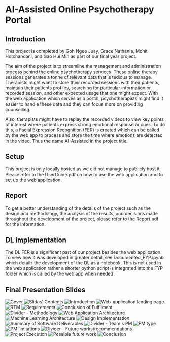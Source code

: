 # AI-Assisted Online Psychotherapy Portal

## Introduction
This project is completed by Goh Ngee Juay, Grace Nathania, Mohit Hotchandani, and Gao Hui Min as part of our final year project. 

The aim of the project is to streamline the management and administration process behind the online psychotherapy services.
These online therapy sessions generates a tonne of relevant data that is tedious to manage. Therapists might want to store their 
recorded sessions with their patients, maintain their patients profiles, searching for particular information or recorded session, and
other expected usage that one might expect. With the web application which serves as a portal, psychotherapists might find it easier 
to handle these data and they can focus more on providing counselling. 

Also, therapists might have to replay the recorded videos to view key points of interest where patients express strong emotional
response or cues. To do this, a Facial Expression Recognition (FER) is created which can be called by the web app to process and store
the time where emotions are detected in the video. Thus the name AI-Assisted in the project title.

## Setup
This project is only locally hosted as we did not manage to publicly host it.
Please refer to the UserGuide.pdf on how to use the web application and to set up the web application. 

## Report
To get a better understanding of the details of the project such as the design and methodology, the analysis of the results, and decisions
made throughout the development of the project, please refer to the Report.pdf for the information. 

## DL implementation
The DL FER is a significant part of our project besides the web application. To view how it was developed in greater detail, see
Documented_FYP.ipynb which details the development of the DL as a notebook. This is not used in the web application rather a shorter
python script is integrated into the FYP folder which is called by the web app when needed.

## Final Presentation Slides
<img src="/Final Presentation Slides/1.png" alt="Cover"/>
<img src="/Final Presentation Slides/2.png" alt="Slides' Contents"/>
<img src="/Final Presentation Slides/3.png" alt="Introduction"/>
<img src="/Final Presentation Slides/4.png" alt="Web-application landing page"/>
<img src="/Final Presentation Slides/5.png" alt="RTM"/>
<img src="/Final Presentation Slides/6.png" alt="Requirements"/>
<img src="/Final Presentation Slides/7.png" alt="Conclusion of Fulfilment"/>
<img src="/Final Presentation Slides/8.png" alt="Divider - Methodology"/>
<img src="/Final Presentation Slides/9.png" alt="Web Application Architecture"/>
<img src="/Final Presentation Slides/10.png" alt="Machine Learning Architecture"/>
<img src="/Final Presentation Slides/11.png" alt="Design Implementation"/>
<img src="/Final Presentation Slides/12.png" alt="Summary of Software Deliverables"/>
<img src="/Final Presentation Slides/13.png" alt="Divider - Team's PM"/>
<img src="/Final Presentation Slides/14.png" alt="PM type"/>
<img src="/Final Presentation Slides/15.png" alt="PM limitations"/>
<img src="/Final Presentation Slides/16.png" alt="Divider - Future works/recommendations"/>
<img src="/Final Presentation Slides/17.png" alt="Project Execution"/>
<img src="/Final Presentation Slides/18.png" alt="Possible future work"/>
<img src="/Final Presentation Slides/19.png" alt="Conclusion"/>
